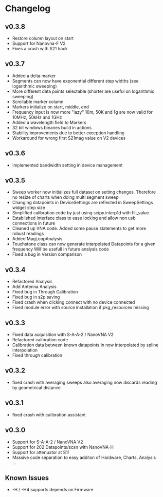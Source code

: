 Changelog
=========

v0.3.8
------

- Restore column layout on start
- Support for Nanovna-F V2
- Fixes a crash with S21 hack

v0.3.7
------

- Added a delta marker
- Segments can now have exponential different step widths
  (see logarithmic sweeping)
- More different data points selectable
  (shorter are useful on logarithmic sweeping)
- Scrollable marker column
- Markers initialize on start, middle, end
- Frequency input is now more "lazy"
  10m, 50K and 1g are now valid for 10MHz, 50kHz and 1GHz
- Added a wavelength field to Markers
- 32 bit windows binaries build in actions
- Stability improvements due to better exception handling
- Workaround for wrong first S21mag value on V2 devices

v0.3.6
------

- Implemented bandwidth setting in device management

v0.3.5
------

- Sweep worker now initializes full dataset on setting changes.
  Therefore no resize of charts when doing multi segment sweep
- Changing datapoints in DeviceSettings are reflected in SweepSettings widget step size
- Simplified calibration code by just using scipy.interp1d with fill\_value
- Established Interface class to ease locking and allow non usb connections in future
- Cleaned up VNA code. Added some pause statements to get more robust readings
- Added MagLoopAnalysis
- Touchstone class can now generate interpolated Datapoints for a given frequency
  Will be usefull in future analysis code
- Fixed a bug in Version comparison

v0.3.4
------

- Refactored Analysis
- Add Antenna Analysis
- Fixed bug in Through Calibration
- Fixed bug in s2p saving
- Fixed crash when clicking connect with no device connected
- Fixed module error with source installation if
  pkg\_resources missing

v0.3.3
------

- Fixed data acquisition with S-A-A-2 / NanoVNA V2
- Refactored calibration code
- Calibration data between known datapoints in now
  interpolated by spline interpolation
- Fixed through calibration

v0.3.2
------

- fixed crash with averaging sweeps
  also averaging now discards reading by geometrical distance

v0.3.1
------

- fixed crash with calibration assistant

v0.3.0
------

- Support for S-A-A-2 / NanoVNA V2
- Support for 202 Datapoints/scan with NanoVNA-H
- Support for attenuator at S11
- Massive code separation to easy additon of
  Hardware, Charts, Analysis ...

Known Issues
------------

- -H / -H4 supports depends on Firmware
